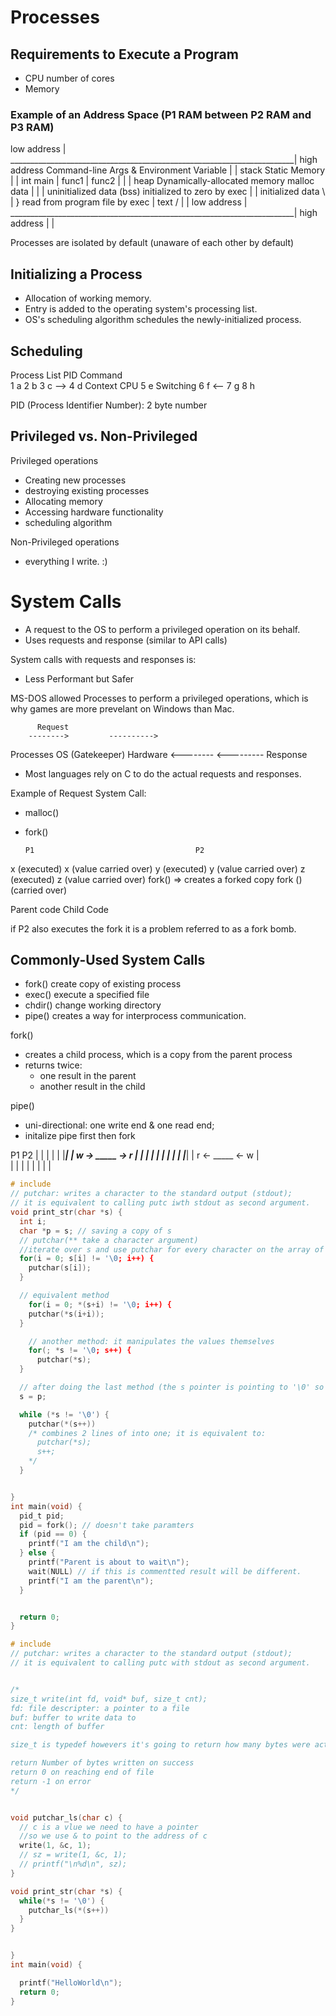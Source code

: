 # Processes

## Requirements to Execute a Program
- CPU     number of cores
- Memory

### Example of an Address Space (P1 RAM between P2 RAM and P3 RAM)

low address                                                            |
_______________________________________________________________________|
high address                  Command-line Args & Environment Variable |
                                                                       |
    stack                     Static Memory                            |
                                                                       |
    int main                                                           |
      func1                                                            |
      func2                                                            |                                                                                     |
                                                                       |
    heap                      Dynamically-allocated memory malloc data | 
                                                                       |
                                                                       |
    uninitialized data (bss)  initialized to zero by exec              |
                                                                       |
    initialized data           \                                       |
                                } read from program file by exec       |
    text                       /                                       |
                                                                       |
low address                                                            |
_______________________________________________________________________|
high address                                                           |
                                                                       |


Processes are isolated by default (unaware of each other by default)

## Initializing a Process

- Allocation of working memory.
- Entry is added to the operating system's processing list.
- OS's scheduling algorithm schedules the newly-initialized process.

## Scheduling
Process List
PID   Command   
1       a
2       b
3       c      -->
4       d    Context      CPU
5       e    Switching
6       f     <--
7       g
8       h

PID (Process Identifier Number): 2 byte number

## Privileged vs. Non-Privileged
Privileged operations
- Creating new processes
- destroying existing processes
- Allocating memory
- Accessing hardware functionality
- scheduling algorithm

Non-Privileged operations
- everything I write. :)


# System Calls
- A request to the OS to perform a privileged operation on its behalf.
- Uses requests and response (similar to API calls)

System calls with requests and responses is: 
- Less Performant but Safer

MS-DOS allowed Processes to perform a privileged operations, which is why games are more prevelant on Windows than Mac.

          Request
        -------->         ---------->
Processes     OS (Gatekeeper)     Hardware
        <--------         <---------
          Response

- Most languages rely on C to do the actual requests and responses.

Example of Request System Call:
- malloc()
- fork()



      P1                                    P2
x (executed)                          x  (value carried over)
y (executed)                          y  (value carried over)
z (executed)                          z  (value carried over)
fork()  =>  creates a forked copy     fork () (carried over)

Parent code                           Child Code


if P2 also executes the fork it is a problem referred to as a fork bomb.

## Commonly-Used System Calls
- fork()  create copy of existing process
- exec()  execute a specified file
- chdir() change working directory
- pipe() creates a way for interprocess communication.

fork() 
  - creates a child process, which is a copy from the parent process
  - returns twice:
      - one result in the parent
      - another result in the child

pipe()
  - uni-directional: one write end & one read end;
  - initalize pipe first then fork

   P1          P2
|     |     |     |
|     |_____|     |
  w -> _____ -> r
|     |     |     |
|     |     |     |
|     |_____|     |
  r <- _____ <- w |  
|     |     |     |
|     |     |     |









```c
# include 
// putchar: writes a character to the standard output (stdout);
// it is equivalent to calling putc iwth stdout as second argument.
void print_str(char *s) {
  int i;
  char *p = s; // saving a copy of s
  // putchar(** take a character argument)
  //iterate over s and use putchar for every character on the array of characters.
  for(i = 0; s[i] != '\0; i++) {
    putchar(s[i]);
  }

  // equivalent method
    for(i = 0; *(s+i) != '\0; i++) {
    putchar(*s(i+i));
  }

    // another method: it manipulates the values themselves
    for(; *s != '\0; s++) {
      putchar(*s);
  }

  // after doing the last method (the s pointer is pointing to '\0' so calling the first method will no longer work since s is already at '\0'). So we need to add:
  s = p;

  while (*s != '\0') {
    putchar(*(s++))
    /* combines 2 lines of into one; it is equivalent to:
      putchar(*s);
      s++;
    */ 
  }


}
int main(void) {
  pid_t pid;
  pid = fork(); // doesn't take paramters
  if (pid == 0) {
    printf("I am the child\n");
  } else {
    printf("Parent is about to wait\n");
    wait(NULL) // if this is commentted result will be different.
    printf("I am the parent\n");
  }


  return 0;
}
```

```c
# include 
// putchar: writes a character to the standard output (stdout);
// it is equivalent to calling putc with stdout as second argument.


/* 
size_t write(int fd, void* buf, size_t cnt);
fd: file descripter: a pointer to a file
buf: buffer to write data to
cnt: length of buffer

size_t is typedef howevers it's going to return how many bytes were actually written

return Number of bytes written on success
return 0 on reaching end of file
return -1 on error
*/


void putchar_ls(char c) {
  // c is a vlue we need to have a pointer
  //so we use & to point to the address of c
  write(1, &c, 1);
  // sz = write(1, &c, 1);
  // printf("\n%d\n", sz);
}

void print_str(char *s) {
  while(*s != '\0') {
    putchar_ls(*(s++))
  }
}


}
int main(void) {

  printf("HelloWorld\n");
  return 0;
}

